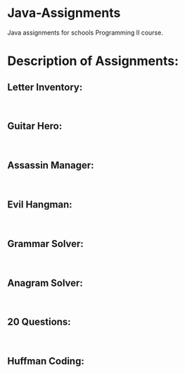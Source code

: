 # Java-Assignments
Java assignments for schools Programming II course.
<br>

# Description of Assignments:
## Letter Inventory:
<br>

## Guitar Hero:
<br>

## Assassin Manager:
<br>

## Evil Hangman:
<br>

## Grammar Solver:
<br>

## Anagram Solver:
<br>

## 20 Questions:
<br>

## Huffman Coding:
<br>
